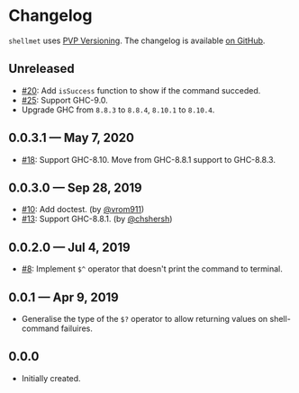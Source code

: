 # Changelog

`shellmet` uses [PVP Versioning][1].
The changelog is available [on GitHub][2].

## Unreleased

* [#20](https://github.com/kowainik/shellmet/issues/20):
  Add `isSuccess` function to show if the command succeded.
* [#25](https://github.com/kowainik/shellmet/issues/25):
  Support GHC-9.0.
* Upgrade GHC from `8.8.3` to `8.8.4`, `8.10.1` to `8.10.4`.

## 0.0.3.1 — May 7, 2020

* [#18](https://github.com/kowainik/shellmet/issues/18):
  Support GHC-8.10. Move from GHC-8.8.1 support to GHC-8.8.3.

## 0.0.3.0 — Sep 28, 2019

* [#10](https://github.com/kowainik/shellmet/issues/10):
  Add doctest.
  (by [@vrom911](https://github.com/vrom911))
* [#13](https://github.com/kowainik/shellmet/issues/13):
  Support GHC-8.8.1.
  (by [@chshersh](https://github.com/chshersh))

## 0.0.2.0 — Jul 4, 2019

* [#8](https://github.com/kowainik/shellmet/issues/8):
  Implement `$^` operator that doesn't print the command to terminal.

## 0.0.1 — Apr 9, 2019

* Generalise the type of the `$?` operator to allow returning values on
  shell-command failuires.

## 0.0.0

* Initially created.

[1]: https://pvp.haskell.org
[2]: https://github.com/kowainik/shellmet/releases
